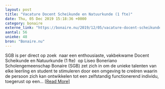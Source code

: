 ```yaml
---
layout: post
title: "Vacature Docent Scheikunde en Natuurkunde (1 fte)"
date: Thu, 05 Dec 2019 15:18:36 +0000
category: bonaire
externe_link: "https://bonaire.nu/2019/12/05/vacature-docent-scheikunde-en-natuurkunde-1-fte/"
aantal: 56
unieke: 48
bron: "Bonaire.nu"
---
```


SGB is per direct op zoek&#160; naar een enthousiaste, vakbekwame Docent Scheikunde en Natuurkunde (1 fte)&#160; op Liseo Boneriano Scholengemeenschap Bonaire (SGB) zet zich in om de unieke talenten van elke leerling en student te stimuleren door een omgeving te creëren waarin de persoon zich kan ontwikkelen tot een zelfstandig functionerend individu, toegerust op een...&#160;<a href="https://bonaire.nu/2019/12/05/vacature-docent-scheikunde-en-natuurkunde-1-fte/">[Read&#160;More]</a>
